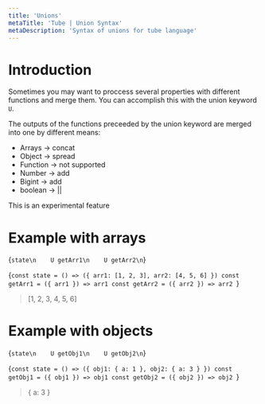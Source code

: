 ```yaml
---
title: 'Unions'
metaTitle: 'Tube | Union Syntax'
metaDescription: 'Syntax of unions for tube language'
---
```


# Introduction

Sometimes you may want to proccess several properties with different functions and merge them. You can accomplish this with the union keyword `U`.

The outputs of the functions preceeded by the union keyword are merged into one by different means:

- Arrays -> concat
- Object -> spread
- Function -> not supported
- Number -> add
- Bigint -> add
- boolean -> ||


<Warning>This is an experimental feature</Warning>


# Example with arrays

<TubeCode>{`state\n    U getArr1\n    U getArr2\n`}</TubeCode>

<JSCode>{`const state = () => ({ arr1: [1, 2, 3], arr2: [4, 5, 6] })
const getArr1 = ({ arr1 }) => arr1
const getArr2 = ({ arr2 }) => arr2
`}</JSCode>

> [1, 2, 3, 4, 5, 6]

# Example with objects

<TubeCode>{`state\n    U getObj1\n    U getObj2\n`}</TubeCode>

<JSCode>{`const state = () => ({ obj1: { a: 1 }, obj2: { a: 3 } })
const getObj1 = ({ obj1 }) => obj1
const getObj2 = ({ obj2 }) => obj2
`}</JSCode>

> { a: 3 }
